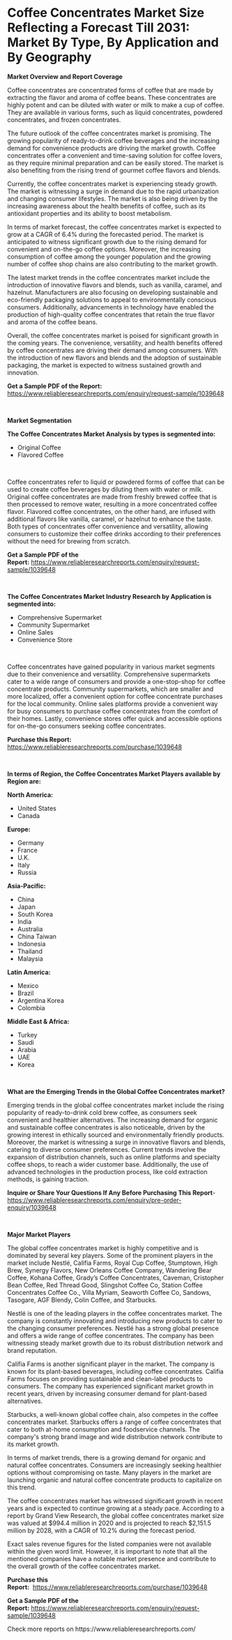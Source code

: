 <p><h1>Coffee Concentrates Market Size Reflecting a Forecast Till 2031: Market By Type, By Application and By Geography</h1></p><p><strong>Market Overview and Report Coverage</strong></p>
<p><p>Coffee concentrates are concentrated forms of coffee that are made by extracting the flavor and aroma of coffee beans. These concentrates are highly potent and can be diluted with water or milk to make a cup of coffee. They are available in various forms, such as liquid concentrates, powdered concentrates, and frozen concentrates.</p><p>The future outlook of the coffee concentrates market is promising. The growing popularity of ready-to-drink coffee beverages and the increasing demand for convenience products are driving the market growth. Coffee concentrates offer a convenient and time-saving solution for coffee lovers, as they require minimal preparation and can be easily stored. The market is also benefiting from the rising trend of gourmet coffee flavors and blends.</p><p>Currently, the coffee concentrates market is experiencing steady growth. The market is witnessing a surge in demand due to the rapid urbanization and changing consumer lifestyles. The market is also being driven by the increasing awareness about the health benefits of coffee, such as its antioxidant properties and its ability to boost metabolism.</p><p>In terms of market forecast, the coffee concentrates market is expected to grow at a CAGR of 6.4% during the forecasted period. The market is anticipated to witness significant growth due to the rising demand for convenient and on-the-go coffee options. Moreover, the increasing consumption of coffee among the younger population and the growing number of coffee shop chains are also contributing to the market growth.</p><p>The latest market trends in the coffee concentrates market include the introduction of innovative flavors and blends, such as vanilla, caramel, and hazelnut. Manufacturers are also focusing on developing sustainable and eco-friendly packaging solutions to appeal to environmentally conscious consumers. Additionally, advancements in technology have enabled the production of high-quality coffee concentrates that retain the true flavor and aroma of the coffee beans.</p><p>Overall, the coffee concentrates market is poised for significant growth in the coming years. The convenience, versatility, and health benefits offered by coffee concentrates are driving their demand among consumers. With the introduction of new flavors and blends and the adoption of sustainable packaging, the market is expected to witness sustained growth and innovation.</p></p>
<p><strong>Get a Sample PDF of the Report:</strong> <a href="https://www.reliableresearchreports.com/enquiry/request-sample/1039648">https://www.reliableresearchreports.com/enquiry/request-sample/1039648</a></p>
<p>&nbsp;</p>
<p><strong>Market Segmentation</strong></p>
<p><strong>The Coffee Concentrates Market Analysis by types is segmented into:</strong></p>
<p><ul><li>Original Coffee</li><li>Flavored Coffee</li></ul></p>
<p>&nbsp;</p>
<p><p>Coffee concentrates refer to liquid or powdered forms of coffee that can be used to create coffee beverages by diluting them with water or milk. Original coffee concentrates are made from freshly brewed coffee that is then processed to remove water, resulting in a more concentrated coffee flavor. Flavored coffee concentrates, on the other hand, are infused with additional flavors like vanilla, caramel, or hazelnut to enhance the taste. Both types of concentrates offer convenience and versatility, allowing consumers to customize their coffee drinks according to their preferences without the need for brewing from scratch.</p></p>
<p><strong>Get a Sample PDF of the Report:</strong>&nbsp;<a href="https://www.reliableresearchreports.com/enquiry/request-sample/1039648">https://www.reliableresearchreports.com/enquiry/request-sample/1039648</a></p>
<p>&nbsp;</p>
<p><strong>The Coffee Concentrates Market Industry Research by Application is segmented into:</strong></p>
<p><ul><li>Comprehensive Supermarket</li><li>Community Supermarket</li><li>Online Sales</li><li>Convenience Store</li></ul></p>
<p>&nbsp;</p>
<p><p>Coffee concentrates have gained popularity in various market segments due to their convenience and versatility. Comprehensive supermarkets cater to a wide range of consumers and provide a one-stop-shop for coffee concentrate products. Community supermarkets, which are smaller and more localized, offer a convenient option for coffee concentrate purchases for the local community. Online sales platforms provide a convenient way for busy consumers to purchase coffee concentrates from the comfort of their homes. Lastly, convenience stores offer quick and accessible options for on-the-go consumers seeking coffee concentrates.</p></p>
<p><strong>Purchase this Report:</strong>&nbsp; <a href="https://www.reliableresearchreports.com/purchase/1039648">https://www.reliableresearchreports.com/purchase/1039648</a></p>
<p>&nbsp;</p>
<p><strong>In terms of Region, the Coffee Concentrates Market Players available by Region are:</strong></p>
<p>
    <p> <strong> North America: </strong>
        <ul>
            <li>United States</li>
            <li>Canada</li>
        </ul>
        </p> 
    <p> <strong> Europe: </strong>
        <ul>
            <li>Germany</li>
            <li>France</li>
            <li>U.K.</li>
            <li>Italy</li>
            <li>Russia</li>
        </ul>
        </p> 
    <p> <strong> Asia-Pacific: </strong>
        <ul>
            <li>China</li>
            <li>Japan</li>
            <li>South Korea</li>
            <li>India</li>
            <li>Australia</li>
            <li>China Taiwan</li>
            <li>Indonesia</li>
            <li>Thailand</li>
            <li>Malaysia</li>
        </ul>
        </p> 
    <p> <strong> Latin America: </strong>
        <ul>
            <li>Mexico</li>
            <li>Brazil</li>
            <li>Argentina Korea</li>
            <li>Colombia</li>
        </ul>
        </p> 
    <p> <strong> Middle East & Africa: </strong>
        <ul>
            <li>Turkey</li>
            <li>Saudi</li>
            <li>Arabia</li>
            <li>UAE</li>
            <li>Korea</li>
        </ul>
    </p>
    </p>
<p>&nbsp;</p>
<p><strong>What are the Emerging Trends in the Global Coffee Concentrates market?</strong></p>
<p><p>Emerging trends in the global coffee concentrates market include the rising popularity of ready-to-drink cold brew coffee, as consumers seek convenient and healthier alternatives. The increasing demand for organic and sustainable coffee concentrates is also noticeable, driven by the growing interest in ethically sourced and environmentally friendly products. Moreover, the market is witnessing a surge in innovative flavors and blends, catering to diverse consumer preferences. Current trends involve the expansion of distribution channels, such as online platforms and specialty coffee shops, to reach a wider customer base. Additionally, the use of advanced technologies in the production process, like cold extraction methods, is gaining traction.</p></p>
<p><strong>Inquire or Share Your Questions If Any Before Purchasing This Report</strong>- <a href="https://www.reliableresearchreports.com/enquiry/pre-order-enquiry/1039648">https://www.reliableresearchreports.com/enquiry/pre-order-enquiry/1039648</a></p>
<p>&nbsp;</p>
<p><strong>Major Market Players</strong></p>
<p><p>The global coffee concentrates market is highly competitive and is dominated by several key players. Some of the prominent players in the market include Nestlé, Califia Farms, Royal Cup Coffee, Stumptown, High Brew, Synergy Flavors, New Orleans Coffee Company, Wandering Bear Coffee, Kohana Coffee, Grady’s Coffee Concentrates, Caveman, Cristopher Bean Coffee, Red Thread Good, Slingshot Coffee Co, Station Coffee Concentrates Coffee Co., Villa Myriam, Seaworth Coffee Co, Sandows, Tasogare, AGF Blendy, Colin Coffee, and Starbucks.</p><p>Nestlé is one of the leading players in the coffee concentrates market. The company is constantly innovating and introducing new products to cater to the changing consumer preferences. Nestlé has a strong global presence and offers a wide range of coffee concentrates. The company has been witnessing steady market growth due to its robust distribution network and brand reputation.</p><p>Califia Farms is another significant player in the market. The company is known for its plant-based beverages, including coffee concentrates. Califia Farms focuses on providing sustainable and clean-label products to consumers. The company has experienced significant market growth in recent years, driven by increasing consumer demand for plant-based alternatives.</p><p>Starbucks, a well-known global coffee chain, also competes in the coffee concentrates market. Starbucks offers a range of coffee concentrates that cater to both at-home consumption and foodservice channels. The company's strong brand image and wide distribution network contribute to its market growth.</p><p>In terms of market trends, there is a growing demand for organic and natural coffee concentrates. Consumers are increasingly seeking healthier options without compromising on taste. Many players in the market are launching organic and natural coffee concentrate products to capitalize on this trend.</p><p>The coffee concentrates market has witnessed significant growth in recent years and is expected to continue growing at a steady pace. According to a report by Grand View Research, the global coffee concentrates market size was valued at $994.4 million in 2020 and is projected to reach $2,151.5 million by 2028, with a CAGR of 10.2% during the forecast period.</p><p>Exact sales revenue figures for the listed companies were not available within the given word limit. However, it is important to note that all the mentioned companies have a notable market presence and contribute to the overall growth of the coffee concentrates market.</p></p>
<p><strong>Purchase this Report:</strong>&nbsp;&nbsp;<a href="https://www.reliableresearchreports.com/purchase/1039648">https://www.reliableresearchreports.com/purchase/1039648</a></p>
<p></p>
<p><strong>Get a Sample PDF of the Report:</strong>&nbsp;<a href="https://www.reliableresearchreports.com/enquiry/request-sample/1039648">https://www.reliableresearchreports.com/enquiry/request-sample/1039648</a></p>
<p>Check more reports on https://www.reliableresearchreports.com/</p>